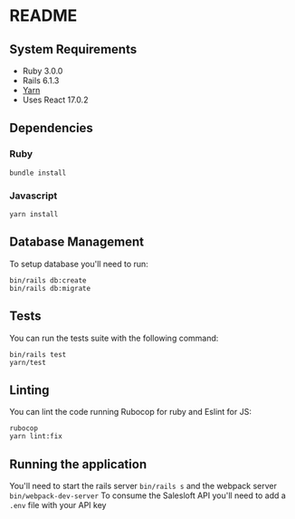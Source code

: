 # README


## System Requirements

- Ruby 3.0.0
- Rails 6.1.3
- [Yarn](https://yarnpkg.com/en/docs/install#mac-stable)
- Uses React 17.0.2


## Dependencies

### Ruby

    bundle install

### Javascript

    yarn install

## Database Management

To setup database you'll need to run:

    bin/rails db:create
    bin/rails db:migrate


## Tests

You can run the tests suite with the following command:

    bin/rails test
    yarn/test
  
## Linting

You can lint the code running Rubocop for ruby and Eslint for JS:

    rubocop
    yarn lint:fix

## Running the application

You'll need to start the rails server `bin/rails s` and the webpack server `bin/webpack-dev-server`
To consume the Salesloft API you'll need to add a `.env` file with your API key
